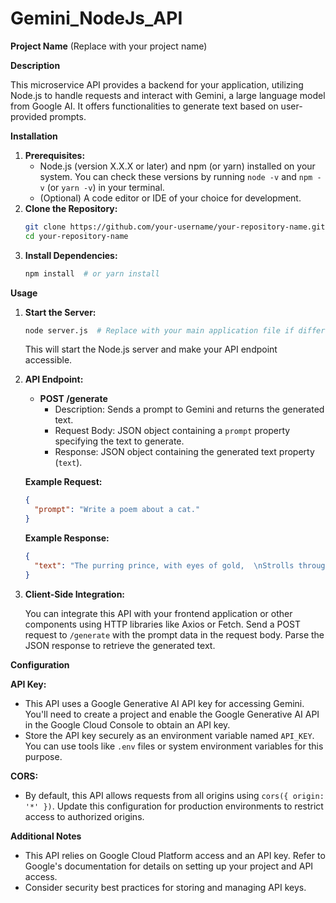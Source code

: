 # Gemini_NodeJs_API

**Project Name** (Replace with your project name)

**Description**

This microservice API provides a backend for your application, utilizing Node.js to handle requests and interact with Gemini, a large language model from Google AI. It offers functionalities to generate text based on user-provided prompts.

**Installation**

1. **Prerequisites:**
   - Node.js (version X.X.X or later) and npm (or yarn) installed on your system. You can check these versions by running `node -v` and `npm -v` (or `yarn -v`) in your terminal.
   - (Optional) A code editor or IDE of your choice for development.
2. **Clone the Repository:**
   ```bash
   git clone https://github.com/your-username/your-repository-name.git
   cd your-repository-name
   ```
3. **Install Dependencies:**
   ```bash
   npm install  # or yarn install
   ```

**Usage**

1. **Start the Server:**
   ```bash
   node server.js  # Replace with your main application file if different
   ```
   This will start the Node.js server and make your API endpoint accessible.

2. **API Endpoint:**

   - **POST /generate**
     - Description: Sends a prompt to Gemini and returns the generated text.
     - Request Body: JSON object containing a `prompt` property specifying the text to generate.
     - Response: JSON object containing the generated text property (`text`).

   **Example Request:**

     ```json
     {
       "prompt": "Write a poem about a cat."
     }
     ```

   **Example Response:**

     ```json
     {
       "text": "The purring prince, with eyes of gold,  \nStrolls through the house, a story told.  \nHis velvet paws, on silent tread,  \nA fluffy king, upon his bed."
     }
     ```

3. **Client-Side Integration:**

   You can integrate this API with your frontend application or other components using HTTP libraries like Axios or Fetch. Send a POST request to `/generate` with the prompt data in the request body. Parse the JSON response to retrieve the generated text.

**Configuration**

**API Key:**

- This API uses a Google Generative AI API key for accessing Gemini. You'll need to create a project and enable the Google Generative AI API in the Google Cloud Console to obtain an API key.
- Store the API key securely as an environment variable named `API_KEY`. You can use tools like `.env` files or system environment variables for this purpose.

**CORS:**

- By default, this API allows requests from all origins using `cors({ origin: '*' })`. Update this configuration for production environments to restrict access to authorized origins.
  
**Additional Notes**

- This API relies on Google Cloud Platform access and an API key. Refer to Google's documentation for details on setting up your project and API access.
- Consider security best practices for storing and managing API keys.
